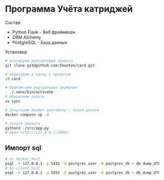 # Программа Учёта катриджей

Состав:

- Python Flask - Веб фреймворк
- ORM Alchemy
- PostgreSQL - База данных

Установка:

```sh
# клонируем репозиторий проекта
git clone git@github.com:Skooten/card.git

# переходим в папку с проектом
cd card

# Подключаем виртуальное окржуние
. ./.venv/bin/activate
# Обновляем пакеты
uv sync

# Запускаем docker контейнер с базой данной
docker compose up -d

# Запуск проекта
python3 ./src/app.py
# open http://127.0.0.1:5000/
```

## Импорт sql

```sh
# on docker host
psql -h 127.0.0.1 -p 5432 -U postgres_user -W postgres_db < db_dump_UTF8.sql
# on client host
psql -h 127.0.0.1 -p 5555 -U postgres_user -W postgres_db < db_dump_UTF8.sql
```

